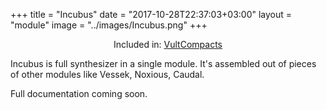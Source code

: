 +++
title = "Incubus"
date = "2017-10-28T22:37:03+03:00"
layout = "module"
image = "../images/Incubus.png"
+++

<center>Included in: <a href="/compacts/" class="btn btn-primary" role="button">VultCompacts</a> </center>



Incubus is full synthesizer in a single module. It's assembled out of pieces of other modules like Vessek, Noxious, Caudal.


Full documentation coming soon.